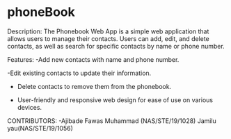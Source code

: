 # phoneBook

Description:
The Phonebook Web App is a simple web application that allows users to manage their contacts. 
Users can add, edit, and delete contacts, as well as search for specific contacts by name or
phone number.


Features:
-Add new contacts with name and phone number.

-Edit existing contacts to update their information.

- Delete contacts to remove them from the phonebook.
  
- User-friendly and responsive web design for ease of use on various devices.



CONTRIBUTORS:
-Ajibade Fawas Muhammad (NAS/STE/19/1028)
Jamilu yau(NAS/STE/19/1056)
